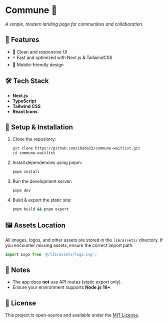 # Commune 🏡  
*A simple, modern landing page for communities and collaboration.*  

## 🚀 Features  
- 🌟 Clean and responsive UI  
- ⚡ Fast and optimized with Next.js & TailwindCSS  
- 📱 Mobile-friendly design  

## 🛠️ Tech Stack  
- **Next.js** 
- **TypeScript**  
- **Tailwind CSS**  
- **React Icons**  



## 🚀 Setup & Installation

1. Clone the repository:
   ```bash
   git clone https://github.com/ibada13/commune-waitlist.git
   cd commune-waitlist
   ```

2. Install dependencies using pnpm:
   ```bash
   pnpm install
   ```

3. Run the development server:
   ```bash
   pnpm dev
   ```

4. Build & export the static site:
   ```bash
   pnpm build && pnpm export
   ```

## 🖼️ Assets Location
All images, logos, and other assets are stored in the `lib/assets/` directory. If you encounter missing assets, ensure the correct import path:
```js
import Logo from '@/lib/assets/logo.svg';
```

## 📌 Notes
- The app does **not** use API routes (static export only).
- Ensure your environment supports **Node.js 16+**.

## 📜 License
This project is open-source and available under the [MIT License](LICENSE).